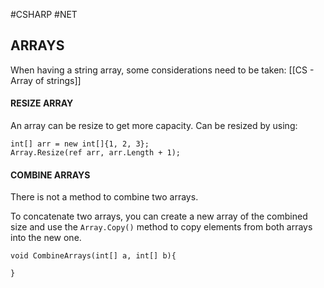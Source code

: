 #CSHARP #NET 
## ARRAYS 


When having a string array, some considerations need to be taken: [[CS - Array of strings]]


#### RESIZE ARRAY

An array can be resize to get more capacity. 
Can be resized by using: 

```CSHARP
int[] arr = new int[]{1, 2, 3}; 
Array.Resize(ref arr, arr.Length + 1); 
```

#### COMBINE ARRAYS 

There is not a method to combine two arrays. 

To concatenate two arrays, you can create a new array of the combined size and use the `Array.Copy()` method to copy elements from both arrays into the new one.

```CSHARP
void CombineArrays(int[] a, int[] b){
	
}
```